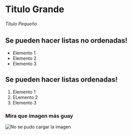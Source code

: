 # Titulo Grande
###### Titulo Pequeño
## Se pueden hacer listas no ordenadas!
* Elemento 1
* Elemento 2
* Elemento 3
## Se pueden hacer listas ordenadas!
1. Elemento 1
2. ELemento 2
3. Elemento 3
### Mira que imagen más guay
![No se pudo cargar la imagen](/home/rammarads/Downloads/baixa.jpeg)
